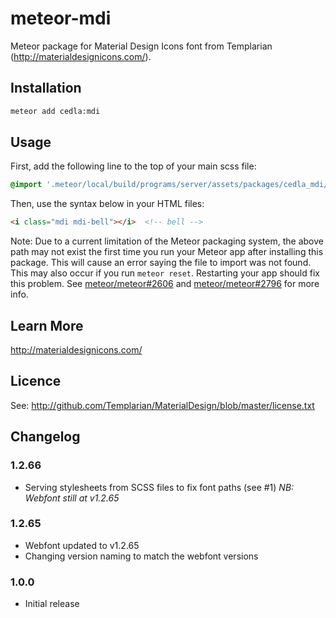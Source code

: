 # meteor-mdi

Meteor package for Material Design Icons font from Templarian (http://materialdesignicons.com/).

## Installation

```bash
meteor add cedla:mdi
```

## Usage

First, add the following line to the top of your main scss file:

```scss
@import '.meteor/local/build/programs/server/assets/packages/cedla_mdi/materialdesignicons';
```

Then, use the syntax below in your HTML files:
```html
<i class="mdi mdi-bell"></i>  <!-- bell -->
```

Note: Due to a current limitation of the Meteor packaging system, the above path may not exist the first time you run your Meteor app after installing this package. This will cause an error saying the file to import was not found. This may also occur if you run `meteor reset`. Restarting your app should fix this problem. See [meteor/meteor#2606](https://github.com/meteor/meteor/issues/2606) and [meteor/meteor#2796](https://github.com/meteor/meteor/issues/2796) for more info.

## Learn More

http://materialdesignicons.com/

## Licence

See: http://github.com/Templarian/MaterialDesign/blob/master/license.txt

## Changelog

### 1.2.66

- Serving stylesheets from SCSS files to fix font paths (see #1)
_NB: Webfont still at v1.2.65_

### 1.2.65

- Webfont updated to v1.2.65
- Changing version naming to match the webfont versions

### 1.0.0

- Initial release